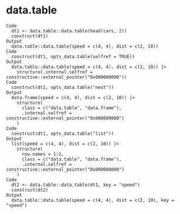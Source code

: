 # data.table

    Code
      dt1 <- data.table::data.table(head(cars, 2))
      construct(dt1)
    Output
      data.table::data.table(speed = c(4, 4), dist = c(2, 10))
    Code
      construct(dt1, opts_data.table(selfref = TRUE))
    Output
      data.table::data.table(speed = c(4, 4), dist = c(2, 10)) |>
        structure(.internal.selfref = constructive::external_pointer("0x000000000"))
    Code
      construct(dt1, opts_data.table("next"))
    Output
      data.frame(speed = c(4, 4), dist = c(2, 10)) |>
        structure(
          class = c("data.table", "data.frame"),
          .internal.selfref = constructive::external_pointer("0x000000000")
        )
    Code
      construct(dt1, opts_data.table("list"))
    Output
      list(speed = c(4, 4), dist = c(2, 10)) |>
        structure(
          row.names = 1:2,
          class = c("data.table", "data.frame"),
          .internal.selfref = constructive::external_pointer("0x000000000")
        )
    Code
      dt2 <- data.table::data.table(dt1, key = "speed")
      construct(dt2)
    Output
      data.table::data.table(speed = c(4, 4), dist = c(2, 10), key = "speed")


